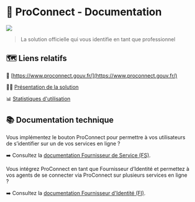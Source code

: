 # 🔑 ProConnect - Documentation

![](https://github.com/numerique-gouv/agentconnect-documentation/blob/main/assets/home.png?raw=true)


> La solution officielle qui vous identifie en tant que professionnel

## 🗺️ Liens relatifs


🧭 [https://www.proconnect.gouv.fr/](https://www.proconnect.gouv.fr/)

🧑‍🏫 [Présentation de la solution](https://pad.numerique.gouv.fr/p/Mw1fEjmM-#/)

📊 [Statistiques d'utilisation](https://www.proconnect.gouv.fr/stats)


## 📚 Documentation technique

Vous implémentez le bouton ProConnect pour permettre à vos utilisateurs de s’identifier sur un de vos services en ligne ?

➡️ Consultez la [documentation Fournisseur de Service (FS)](doc_fs.md).

Vous intégrez ProConnect en tant que Fournisseur d’Identité et permettez à vos agents de se connecter via ProConnect sur plusieurs services en ligne ?

➡️ Consultez la [documentation Fournisseur d'Identité (FI)](doc_fi.md).

